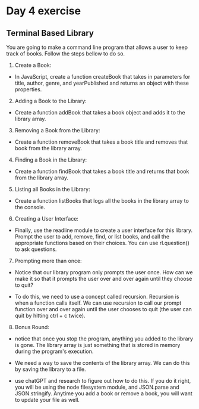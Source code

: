 # Day 4 exercise

## Terminal Based Library

You are going to make a command line program that allows a user to keep track of books. Follow the steps bellow to do so.

1. Create a Book:

- In JavaScript, create a function createBook that takes in parameters for title, author, genre, and yearPublished and returns an object with these properties.

2. Adding a Book to the Library:

- Create a function addBook that takes a book object and adds it to the library array.

3. Removing a Book from the Library:

- Create a function removeBook that takes a book title and removes that book from the library array.

4. Finding a Book in the Library:

- Create a function findBook that takes a book title and returns that book from the library array.

5. Listing all Books in the Library:

- Create a function listBooks that logs all the books in the library array to the console.

6. Creating a User Interface:

- Finally, use the readline module to create a user interface for this library. Prompt the user to add, remove, find, or list books, and call the appropriate functions based on their choices. You can use rl.question() to ask questions.

7. Prompting more than once:

- Notice that our library program only prompts the user once. How can we make it so that it prompts the user over and over again until they choose to quit?

- To do this, we need to use a concept called recursion. Recursion is when a function calls itself. We can use recursion to call our prompt function over and over again until the user chooses to quit (the user can quit by hitting ctrl + c twice).

8. Bonus Round:

- notice that once you stop the program, anything you added to the library is gone. The library array is just something that is stored in memory during the program's execution.

- We need a way to save the contents of the library array. We can do this by saving the library to a file.

- use chatGPT and research to figure out how to do this. If you do it right, you will be using the node filesystem module, and JSON.parse and JSON.stringify. Anytime you add a book or remove a book, you will want to update your file as well.
